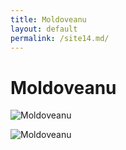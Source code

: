 ```yaml
---
title: Moldoveanu
layout: default
permalink: /site14.md/
---
```

Moldoveanu
===========================================================================


![Moldoveanu](https://cdn.tourradar.com/s3/tour/1500x800/202592_5f2bb1128935f.jpg)

![Moldoveanu](https://www.thebestviewpoints.com/wp-content/uploads/revslider/home-slider1-1/DSC_8373-Panorama-photoshopped1.jpg)